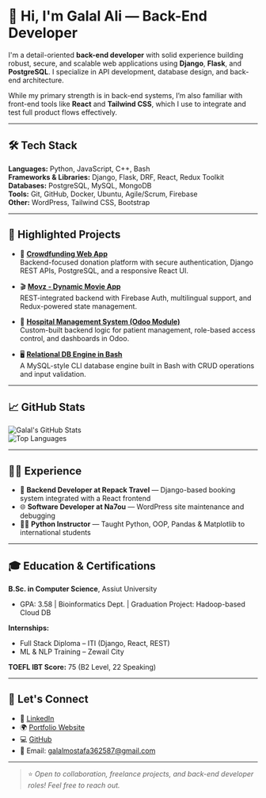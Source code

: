 # 👋 Hi, I'm Galal Ali — Back-End Developer

I'm a detail-oriented **back-end developer** with solid experience building robust, secure, and scalable web applications using **Django**, **Flask**, and **PostgreSQL**. I specialize in API development, database design, and back-end architecture. 

While my primary strength is in back-end systems, I’m also familiar with front-end tools like **React** and **Tailwind CSS**, which I use to integrate and test full product flows effectively.

---

## 🛠️ Tech Stack

**Languages:** Python, JavaScript, C++, Bash  
**Frameworks & Libraries:** Django, Flask, DRF, React, Redux Toolkit  
**Databases:** PostgreSQL, MySQL, MongoDB  
**Tools:** Git, GitHub, Docker, Ubuntu, Agile/Scrum, Firebase  
**Other:** WordPress, Tailwind CSS, Bootstrap

---

## 📌 Highlighted Projects

- 🧾 [**Crowdfunding Web App**](https://github.com/Galal36/donation-project)  
  Backend-focused donation platform with secure authentication, Django REST APIs, PostgreSQL, and a responsive React UI.

- 🎬 [**Movz - Dynamic Movie App**](https://github.com/Galal36/movz)  
  REST-integrated backend with Firebase Auth, multilingual support, and Redux-powered state management.

- 🏥 [**Hospital Management System (Odoo Module)**](https://github.com/Galal36/hms)  
  Custom-built backend logic for patient management, role-based access control, and dashboards in Odoo.

- 🖥️ [**Relational DB Engine in Bash**](https://github.com/Galal36/bash-db-engine)  
  A MySQL-style CLI database engine built in Bash with CRUD operations and input validation.

---

## 📈 GitHub Stats

![Galal's GitHub Stats](https://github-readme-stats.vercel.app/api?username=Galal36&show_icons=true&theme=tokyonight)  
![Top Languages](https://github-readme-stats.vercel.app/api/top-langs/?username=Galal36&layout=compact&theme=tokyonight)

---

## 👨‍🏫 Experience

- 🔧 **Backend Developer at Repack Travel** — Django-based booking system integrated with a React frontend  
- 🌐 **Software Developer at Na7ou** — WordPress site maintenance and debugging  
- 🧑‍🏫 **Python Instructor** — Taught Python, OOP, Pandas & Matplotlib to international students

---

## 🎓 Education & Certifications

**B.Sc. in Computer Science**, Assiut University  
- GPA: 3.58 | Bioinformatics Dept. | Graduation Project: Hadoop-based Cloud DB

**Internships:**  
- Full Stack Diploma – ITI (Django, React, REST)  
- ML & NLP Training – Zewail City

**TOEFL IBT Score:** 75 (B2 Level, 22 Speaking)

---

## 🔗 Let's Connect

- 💼 [LinkedIn](https://www.linkedin.com/in/jalal-ali-a1454120a/)  
- 🌍 [Portfolio Website](https://galal36.github.io/Galal_Portfolio22/)  
- 💻 [GitHub](https://github.com/Galal36)  
- 📧 Email: galalmostafa362587@gmail.com  

---

> ⭐️ *Open to collaboration, freelance projects, and back-end developer roles! Feel free to reach out.*
